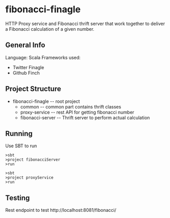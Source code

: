 # fibonacci-finagle
HTTP Proxy service and Fibonacci thrift server that work together to deliver a Fibonacci calculation of a given number.

## General Info
Language: Scala
Frameworks used:
 * Twitter Finagle
 * Github Finch

## Project Structure
* fibonacci-finagle -- root project
  - common -- common part contains thrift classes
  - proxy-service -- rest API for getting fibonacci number
  - fibonacci-server -- Thrift server to perform actual calculation

## Running
Use SBT to run 
```
>sbt
>project fibonacciServer
>run
```
```
>sbt
>project proxyService
>run
```

## Testing
Rest endpoint to test 
http://localhost:8081/fibonacci/<number>
